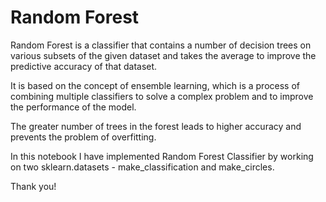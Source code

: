 # Random Forest

Random Forest is a classifier that contains a number of decision trees on various subsets of the given dataset and takes the average to improve the predictive accuracy of that dataset.

It is based on the concept of ensemble learning, which is a process of combining multiple classifiers to solve a complex problem and to improve the performance of the model.

The greater number of trees in the forest leads to higher accuracy and prevents the problem of overfitting.

In this notebook I have implemented Random Forest Classifier by working on two sklearn.datasets - make_classification and make_circles.

Thank you!